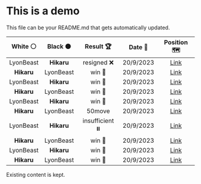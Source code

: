 # This is a demo

This file can be your README.md that gets automatically updated.

<!--START_SECTION:chessStats-->
<!-- Automatically generated with https://github.com/Balastrong/chess-stats-action -->

| White ⚪ | Black ⚫ | Result 🏆 | Date 📅 | Position 🗺️ |
|:---:|:---:|:---:|:---:|:---:|
| LyonBeast | **Hikaru** | resigned ❌ | 20/9/2023 | <a href="http://www.ee.unb.ca/cgi-bin/tervo/fen.pl?select=1nk5/Qpn1pp2/3b2p1/1Bp2q2/P7/2PPB3/1P3P2/2KR4 b - a3">Link</a> |
| **Hikaru** | LyonBeast | win 🥇 | 20/9/2023 | <a href="http://www.ee.unb.ca/cgi-bin/tervo/fen.pl?select=5Q1k/pp5p/2pN2n1/6R1/3P4/2P5/5PPK/3qr3 b - -">Link</a> |
| LyonBeast | **Hikaru** | win 🥇 | 20/9/2023 | <a href="http://www.ee.unb.ca/cgi-bin/tervo/fen.pl?select=8/8/1p5p/pP1p2kP/2r3p1/4K1P1/5P2/2R5 w - -">Link</a> |
| **Hikaru** | LyonBeast | win 🥇 | 20/9/2023 | <a href="http://www.ee.unb.ca/cgi-bin/tervo/fen.pl?select=3Q1k2/5pp1/3bp3/3n4/3P4/5N1P/q1r2PP1/2B2RK1 b - -">Link</a> |
| LyonBeast | **Hikaru** | win 🥇 | 20/9/2023 | <a href="http://www.ee.unb.ca/cgi-bin/tervo/fen.pl?select=5rk1/4qrb1/2p5/p5Pp/P1pP3P/2N1B2Q/8/2R3K1 w - -">Link</a> |
| **Hikaru** | LyonBeast | 50move  | 20/9/2023 | <a href="http://www.ee.unb.ca/cgi-bin/tervo/fen.pl?select=8/2K2pk1/6r1/8/p7/Pb4Q1/1P6/8 w - -">Link</a> |
| LyonBeast | **Hikaru** | insufficient ⏸️ | 20/9/2023 | <a href="http://www.ee.unb.ca/cgi-bin/tervo/fen.pl?select=8/8/8/3N2k1/2n5/5K2/8/8 b - -">Link</a> |
| **Hikaru** | LyonBeast | win 🥇 | 20/9/2023 | <a href="http://www.ee.unb.ca/cgi-bin/tervo/fen.pl?select=3r1rk1/1R4b1/p1n3Q1/3b4/3qp1N1/6P1/P1B2PP1/2B1R1K1 b - -">Link</a> |
| LyonBeast | **Hikaru** | win 🥇 | 20/9/2023 | <a href="http://www.ee.unb.ca/cgi-bin/tervo/fen.pl?select=8/4r2k/6pp/4r3/1nP1p1PP/3p4/3R2K1/4R1N1 w - -">Link</a> |
| **Hikaru** | LyonBeast | win 🥇 | 20/9/2023 | <a href="http://www.ee.unb.ca/cgi-bin/tervo/fen.pl?select=1n1r2k1/p3R2p/5p1B/1p1P1P2/2p3N1/1PPb2P1/P5P1/6K1 b - -">Link</a> |

<!--END_SECTION:chessStats-->

Existing content is kept.
